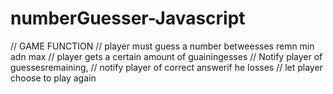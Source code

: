 # numberGuesser-Javascript
// GAME FUNCTION 
// player must guess a number betweesses remn min adn max 
// player gets a certain amount of guainingesses 
// Notify player of guessesremaining, 
// notify player of correct answerif he losses // let player choose to play again
